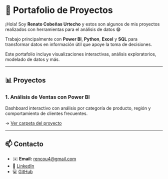 # 💼 Portafolio de Proyectos

¡Hola! Soy **Renato Cobeñas Urtecho** y estos son algunos de mis proyectos realizados con herramientas para el análisis de datos 😁

Trabajo principalmente con **Power BI**, **Python**, **Excel** y **SQL** para transformar datos en información útil que apoye la toma de decisiones.

Este portafolio incluye visualizaciones interactivas, análisis exploratorios, modelado de datos y más.

---

## 📊 Proyectos

### 1. Análisis de Ventas con Power BI
Dashboard interactivo con análisis por categoría de producto, región y comportamiento de clientes frecuentes.

→ [Ver carpeta del proyecto](./Proyecto1_AnalisisVentas) 

---

## 📫 Contacto
- ✉️ **Email:** rencou4@gmail.com
- 🔗 [LinkedIn](https://linkedin.com/in/renato-cobeñas)
- 💻 [GitHub](https://github.com/Rencou4)


